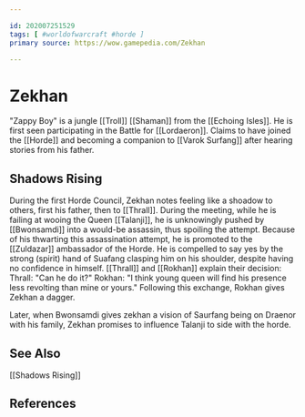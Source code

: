```yaml
---

id: 202007251529
tags: [ #worldofwarcraft #horde ]
primary source: https://wow.gamepedia.com/Zekhan

---
```


# Zekhan
"Zappy Boy" is a jungle [[Troll]] [[Shaman]] from the [[Echoing Isles]]. He is first seen participating in the Battle for [[Lordaeron]]. Claims to have joined the [[Horde]] and becoming a companion to [[Varok Surfang]] after hearing stories from his father.

## Shadows Rising
During the first Horde Council, Zekhan notes feeling like a shoadow to others, first his father, then to [[Thrall]]. During the meeting, while he is failing at wooing the Queen [[Talanji]], he is unknowingly pushed by [[Bwonsamdi]] into a would-be assassin, thus spoiling the attempt.
Because of his thwarting this assassination attempt, he is promoted to the [[Zuldazar]] ambassador of the Horde. He is compelled to say yes by the strong (spirit) hand of Suafang clasping him on his shoulder, despite having no confidence in himself.
[[Thrall]] and [[Rokhan]] explain their decision:
	Thrall: "Can he do it?"
    Rokhan: "I think young queen will find his presence less revolting than mine or yours."
Following this exchange, Rokhan gives Zekhan a dagger.

Later, when Bwonsamdi gives zekhan a vision of Saurfang being on Draenor with his family, Zekhan promises to influence Talanji to side with the horde. 

## See Also
[[Shadows Rising]]

## References

